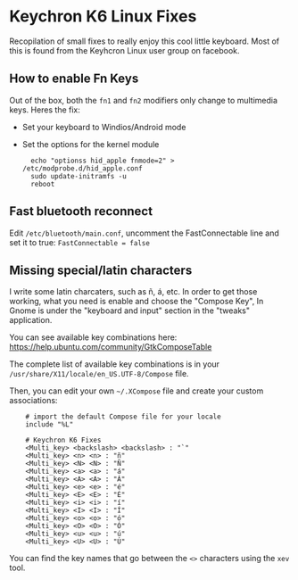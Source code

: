 # Keychron K6 Linux Fixes

Recopilation of small fixes to really enjoy this cool little keyboard. Most of this is found from the Keyhcron Linux user group on facebook.

## How to enable Fn Keys

Out of the box, both the `fn1` and `fn2` modifiers only change to multimedia keys. Heres the fix:

- Set your keyboard to Windios/Android mode
- Set the options for the kernel module

        echo "optionss hid_apple fnmode=2" > /etc/modprobe.d/hid_apple.conf
        sudo update-initramfs -u
        reboot

## Fast bluetooth reconnect

Edit `/etc/bluetooth/main.conf`, uncomment the FastConnectable line and set it to true:
`FastConnectable = false`

## Missing special/latin characters

I write some latin charcaters, such as ñ, á, etc. In order to get those working, what you need is enable and choose the "Compose Key", In Gnome is under the "keyboard and input" section in the "tweaks" application. 

You can see available key combinations here: https://help.ubuntu.com/community/GtkComposeTable

The complete list of available key combinations is in your  `/usr/share/X11/locale/en_US.UTF-8/Compose` file.

Then, you can edit your own `~/.XCompose` file and create your custom associations:

        # import the default Compose file for your locale
        include "%L"

        # Keychron K6 Fixes
        <Multi_key> <backslash> <backslash> : "`"
        <Multi_key> <n> <n> : "ñ"
        <Multi_key> <N> <N> : "Ñ"
        <Multi_key> <a> <a> : "á"
        <Multi_key> <A> <A> : "Á"
        <Multi_key> <e> <e> : "é"
        <Multi_key> <E> <E> : "É"
        <Multi_key> <i> <i> : "í"
        <Multi_key> <I> <I> : "Í"
        <Multi_key> <o> <o> : "ó"
        <Multi_key> <O> <O> : "Ó"
        <Multi_key> <u> <u> : "ú"
        <Multi_key> <U> <U> : "Ú"

You can find the key names that go between the `<>` characters using the `xev` tool.


